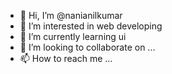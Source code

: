 - 👋 Hi, I’m @nanianilkumar
- 👀 I’m interested in web developing
- 🌱 I’m currently learning ui
- 💞️ I’m looking to collaborate on ...
- 📫 How to reach me ...

<!---
nanianilkumar/nanianilkumar is a ✨ special ✨ repository because its `README.md` (this file) appears on your GitHub profile.
You can click the Preview link to take a look at your changes.
--->
